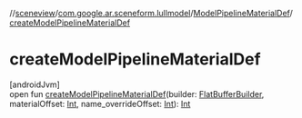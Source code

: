 //[sceneview](../../../index.md)/[com.google.ar.sceneform.lullmodel](../index.md)/[ModelPipelineMaterialDef](index.md)/[createModelPipelineMaterialDef](create-model-pipeline-material-def.md)

# createModelPipelineMaterialDef

[androidJvm]\
open fun [createModelPipelineMaterialDef](create-model-pipeline-material-def.md)(builder: [FlatBufferBuilder](../../com.google.flatbuffers/-flat-buffer-builder/index.md), materialOffset: [Int](https://kotlinlang.org/api/latest/jvm/stdlib/kotlin/-int/index.html), name_overrideOffset: [Int](https://kotlinlang.org/api/latest/jvm/stdlib/kotlin/-int/index.html)): [Int](https://kotlinlang.org/api/latest/jvm/stdlib/kotlin/-int/index.html)
